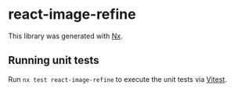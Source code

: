 # react-image-refine

This library was generated with [Nx](https://nx.dev).

## Running unit tests

Run `nx test react-image-refine` to execute the unit tests via [Vitest](https://vitest.dev/).
